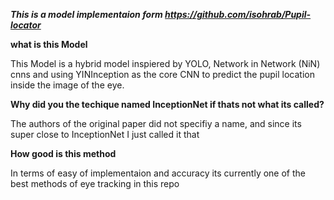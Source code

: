 ***This is a model implementaion form https://github.com/isohrab/Pupil-locator***

**what is this Model**

This Model is a hybrid model inspiered by YOLO, Network in Network (NiN) cnns and using YINInception as the core CNN to predict the pupil location inside the image of the eye.

**Why did you the techique named InceptionNet if thats not what its called?**

The authors of the original paper did not specifiy a name, and since its super close to InceptionNet I just called it that

**How good is this method**

In terms of easy of implementaion and accuracy its currently one of the best methods of eye tracking in this repo

